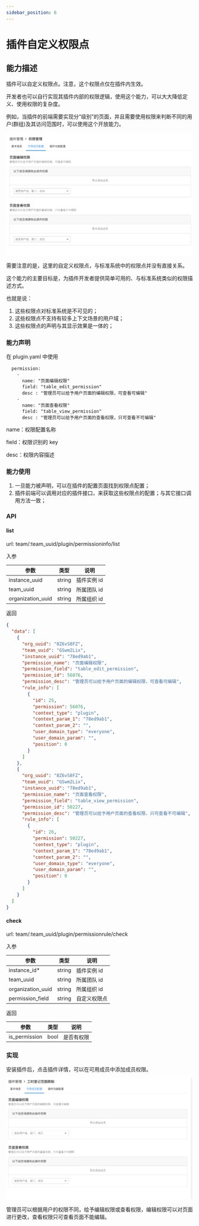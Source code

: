 ```yaml
---
sidebar_position: 6
---
```


# 插件自定义权限点

## 能力描述

插件可以自定义权限点。注意，这个权限点仅在插件内生效。

开发者也可以自行实现其插件内部的权限逻辑，使用这个能力，可以大大降低定义、使用权限的复杂度。

例如，当插件的前端需要实现分“级别”的页面，并且需要使用权限来判断不同的用户(群组)及其访问范围时，可以使用这个开放能力。

![image](index1.jpg)

需要注意的是，这里的自定义权限点，与标准系统中的权限点并没有直接关系。

这个能力的主要目标是，为插件开发者提供简单可用的、与标准系统类似的权限描述方式。

也就是说：

1. 这些权限点对标准系统是不可见的；
2. 这些权限点不支持有较多上下文场景的用户域；
3. 这些权限点的声明与其显示效果是一体的；

### 能力声明

在 plugin.yaml 中使用

```Plain Text
  permission:
    -
      name: "页面编辑权限"
      field: "table_edit_permission"
      desc : "管理员可以给予用户页面的编辑权限，可查看可编辑"
    -
      name: "页面查看权限"
      field: "table_view_permission"
      desc : "管理员可以给予用户页面的查看权限，只可查看不可编辑"
```

name：权限配置名称

field：权限识别的 key

desc：权限内容描述

### 能力使用

1. 一旦能力被声明，可以在插件的配置页面找到权限点配置；
2. 插件前端可以调用对应的插件接口，来获取这些权限点的配置；与其它接口调用方法一致；

### API

#### list

url: team/:team_uuid/plugin/permissioninfo/list

入参

| 参数              | 类型   | 说明        |
| ----------------- | ------ | ----------- |
| instance_uuid     | string | 插件实例 id |
| team_uuid         | string | 所属团队 id |
| organization_uuid | string | 所属组织 id |

返回

```json
{
  "data": [
    {
      "org_uuid": "8Z6vS8FZ",
      "team_uuid": "GSwm2Lix",
      "instance_uuid": "78ed9ab1",
      "permission_name": "页面编辑权限",
      "permission_field": "table_edit_permission",
      "permission_id": 56076,
      "permission_desc": "管理员可以给予用户页面的编辑权限，可查看可编辑",
      "rule_info": [
        {
          "id": 25,
          "permission": 56076,
          "context_type": "plugin",
          "context_param_1": "78ed9ab1",
          "context_param_2": "",
          "user_domain_type": "everyone",
          "user_domain_param": "",
          "position": 0
        }
      ]
    },
    {
      "org_uuid": "8Z6vS8FZ",
      "team_uuid": "GSwm2Lix",
      "instance_uuid": "78ed9ab1",
      "permission_name": "页面查看权限",
      "permission_field": "table_view_permission",
      "permission_id": 50227,
      "permission_desc": "管理员可以给予用户页面的查看权限，只可查看不可编辑",
      "rule_info": [
        {
          "id": 26,
          "permission": 50227,
          "context_type": "plugin",
          "context_param_1": "78ed9ab1",
          "context_param_2": "",
          "user_domain_type": "everyone",
          "user_domain_param": "",
          "position": 0
        }
      ]
    }
  ]
}
```

#### check

url: team/:team_uuid/plugin/permissionrule/check

入参

| 参数              | 类型   | 说明         |
| ----------------- | ------ | ------------ |
| instance_id\*     | string | 插件实例 id  |
| team_uuid         | string | 所属团队 id  |
| organization_uuid | string | 所属组织 id  |
| permission_field  | string | 自定义权限点 |

返回

| 参数          | 类型 | 说明       |
| ------------- | ---- | ---------- |
| is_permission | bool | 是否有权限 |

### 实现

安装插件后，点击插件详情，可以在可用成员中添加成员权限。

![image](index2.jpg)

管理员可以根据用户的权限不同，给予编辑权限或查看权限，编辑权限可以对页面进行更改，查看权限只可查看页面不能编辑。

####
